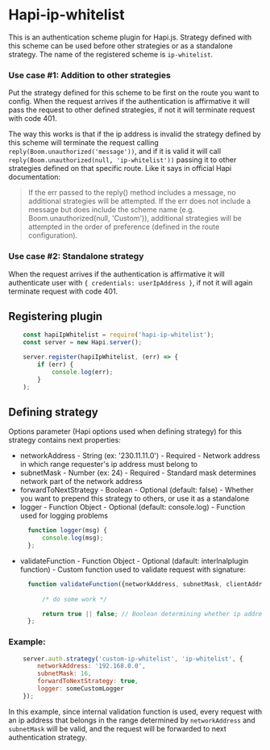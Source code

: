 # Hapi-ip-whitelist

This is an authentication scheme plugin for Hapi.js. Strategy defined with this scheme can be used before other strategies or as a standalone strategy. 
The name of the registered scheme is `ip-whitelist`.

### Use case #1: Addition to other strategies
Put the strategy defined for this scheme to be first on the route you want to config. When the request arrives if the authentication is affirmative it will pass the request to other defined strategies, if not it will terminate request with code 401. 

The way this works is that if the ip address is invalid the strategy defined by this scheme will terminate the request calling `reply(Boom.unauthorized('message'))`, and if it is valid it will call `reply(Boom.unauthorized(null, 'ip-whitelist'))` passing it to other strategies defined on that specific route. Like it says in official Hapi documentation:

> If the err passed to the reply() method includes a message, no additional strategies will be attempted. If the err does not include a message but does include the scheme name (e.g. Boom.unauthorized(null, 'Custom')), additional strategies will be attempted in the order of preference (defined in the route configuration).

### Use case #2: Standalone strategy
When the request arrives if the authentication is affirmative it will authenticate user with
`{ credentials: userIpAddress }`, if not it will again terminate request with code 401.


## Registering plugin
```javascript
    const hapiIpWhitelist = require('hapi-ip-whitelist');
    const server = new Hapi.server();

    server.register(hapiIpWhitelist, (err) => {
        if (err) {
            console.log(err);
        }
    );
```
## Defining strategy
Options parameter (Hapi options used when defining strategy) for this strategy contains next properties:
- networkAddress - String (ex: '230.11.11.0') - Required - Network address in which range requester's ip address must belong to
- subnetMask - Number (ex: 24) - Required - Standard mask determines network part of the network address
- forwardToNextStrategy - Boolean - Optional (default: false) - Whether you want to prepend this strategy to others, or use it as a standalone
- logger - Function Object - Optional (default: console.log) - Function used for logging problems
  ```javascript
    function logger(msg) {
        console.log(msg);
    };
  ```
- validateFunction - Function Object - Optional (dafault: interlnalplugin function) - Custom function used to validate request with signature:
  ```javascript
    function validateFunction({networkAddress, subnetMask, clientAddress}) {
      
        /* do some work */

        return true || false; // Boolean determining whether ip address is valid or not
    };
  ```
### Example:
```javascript
    server.auth.strategy('custom-ip-whitelist', 'ip-whitelist', {
        networkAddress: '192.168.0.0',
        subnetMask: 16,
        forwardToNextStrategy: true,
        logger: someCustomLogger
    });
```
In this example, since internal validation function is used, every request with an ip address that belongs in the range determined by `networkAddress` and `subnetMask` will be valid, and the request will be forwarded to next authentication strategy.

